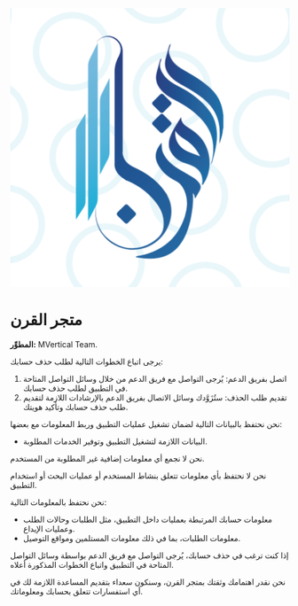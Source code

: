 ![Image](../assets/images/logo.png)
# متجر القرن
**المطوِّر:** MVertical Team.

يرجى اتباع الخطوات التالية لطلب حذف حسابك:
1. اتصل بفريق الدعم: يُرجى التواصل مع فريق الدعم من خلال وسائل التواصل المتاحة في التطبيق لطلب حذف حسابك.
2. تقديم طلب الحذف: ستُزَوَّدك وسائل الاتصال بفريق الدعم بالإرشادات اللازمة لتقديم طلب حذف حسابك وتأكيد هويتك.

نحن نحتفظ بالبيانات التالية لضمان تشغيل عمليات التطبيق وربط المعلومات مع بعضها:
- البيانات اللازمة لتشغيل التطبيق وتوفير الخدمات المطلوبة.

نحن لا نجمع أي معلومات إضافية غير المطلوبة من المستخدم.

نحن لا نحتفظ بأي معلومات تتعلق بنشاط المستخدم أو عمليات البحث أو استخدام التطبيق.

نحن نحتفظ بالمعلومات التالية:
- معلومات حسابك المرتبطة بعمليات داخل التطبيق، مثل الطلبات وحالات الطلب وعمليات الإيداع.
- معلومات الطلبات، بما في ذلك معلومات المستلمين ومواقع التوصيل.

إذا كنت ترغب في حذف حسابك، يُرجى التواصل مع فريق الدعم بواسطة وسائل التواصل المتاحة في التطبيق واتباع الخطوات المذكورة أعلاه.

نحن نقدر اهتمامك وثقتك بمتجر القرن، وسنكون سعداء بتقديم المساعدة اللازمة لك في أي استفسارات تتعلق بحسابك ومعلوماتك.
